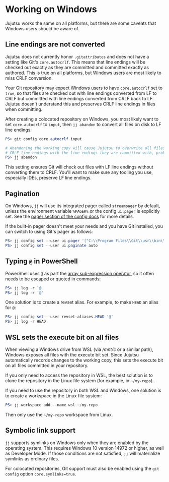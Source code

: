 # Working on Windows

Jujutsu works the same on all platforms, but there are some caveats that Windows
users should be aware of.

## Line endings are not converted

Jujutsu does not currently honor `.gitattributes` and does not have a setting
like Git's `core.autocrlf`. This means that line endings will be checked out
exactly as they are committed and committed exactly as authored. This is true on
all platforms, but Windows users are most likely to miss CRLF conversion.

Your Git repository may expect Windows users to have `core.autocrlf` set to
`true`, so that files are checked out with line endings converted from LF to CRLF
but committed with line endings converted from CRLF back to LF. Jujutsu doesn't
understand this and preserves CRLF line endings in files when committing.

After creating a colocated repository on Windows, you most likely want to set
`core.autocrlf` to `input`, then `jj abandon` to convert all files on disk to LF
line endings:

```powershell
PS> git config core.autocrlf input

# Abandoning the working copy will cause Jujutsu to overwrite all files with
# CRLF line endings with the line endings they are committed with, probably LF
PS> jj abandon
```

This setting ensures Git will check out files with LF line endings without
converting them to CRLF. You'll want to make sure any tooling you use,
especially IDEs, preserve LF line endings.

## Pagination

On Windows, `jj` will use its integrated pager called `streampager` by default,
unless the environment variable `%PAGER%` or the config `ui.pager` is explicitly
set. See the [pager section of the config docs](config.md#pager) for more
details.

If the built-in pager doesn't meet your needs and you have Git installed, you
can switch to using Git's pager as follows:

```powershell
PS> jj config set --user ui.pager '["C:\\Program Files\\Git\\usr\\bin\\less.exe", "-FRX"]'
PS> jj config set --user ui.paginate auto
```

## Typing `@` in PowerShell

PowerShell uses `@` as part the [array sub-expression operator][array-op], so it
often needs to be escaped or quoted in commands:

```powershell
PS> jj log -r `@
PS> jj log -r '@'
```

One solution is to create a revset alias. For example, to make `HEAD` an alias
for `@`:

```powershell
PS> jj config set --user revset-aliases.HEAD '@'
PS> jj log -r HEAD
```

## WSL sets the execute bit on all files

When viewing a Windows drive from WSL (via _/mnt/c_ or a similar path), Windows
exposes all files with the execute bit set. Since Jujutsu automatically records
changes to the working copy, this sets the execute bit on all files committed in
your repository.

If you only need to access the repository in WSL, the best solution is to clone
the repository in the Linux file system (for example, in
`~/my-repo`).

If you need to use the repository in both WSL and Windows, one solution is to
create a workspace in the Linux file system:

```powershell
PS> jj workspace add --name wsl ~/my-repo
```

Then only use the `~/my-repo` workspace from Linux.

[issue-2040]: https://github.com/jj-vcs/jj/issues/2040
[array-op]: https://learn.microsoft.com/en-us/powershell/module/microsoft.powershell.core/about/about_arrays?view=powershell-7.4#the-array-sub-expression-operator

## Symbolic link support

`jj` supports symlinks on Windows only when they are enabled by the operating
system. This requires Windows 10 version 14972 or higher, as well as Developer
Mode. If those conditions are not satisfied, `jj` will materialize symlinks as
ordinary files.

For colocated repositories, Git support must also be enabled using the
`git config` option `core.symlinks=true`.
